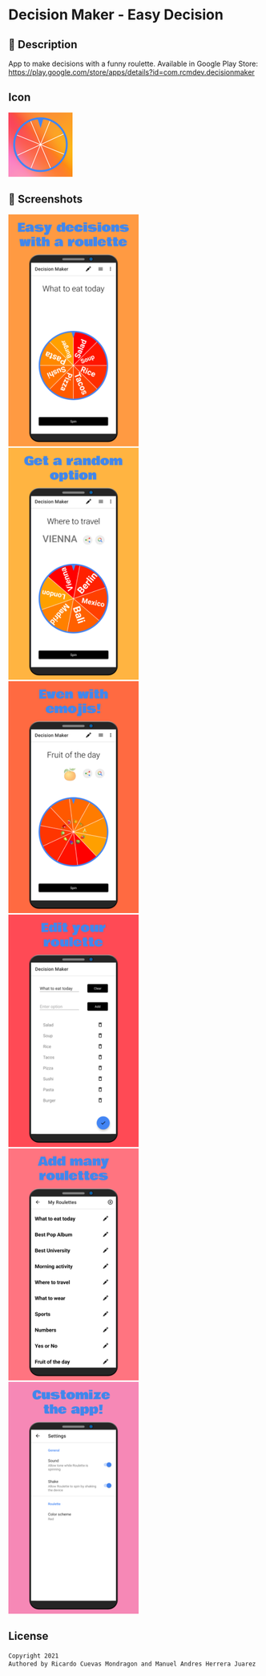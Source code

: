 # Decision Maker - Easy Decision

## :scroll: Description
App to make decisions with a funny roulette.
Available in Google Play Store:
https://play.google.com/store/apps/details?id=com.rcmdev.decisionmaker 

## Icon

<img src="/results/appIcon.png" width="128" height="128">

## :camera_flash: Screenshots

<img src="/results/1mainScreen.png" width="260">&emsp;<img src="/results/2result.png" width="260">&emsp;<img src="/results/3resultEmoji.png" width="260">
<img src="/results/4addEdit.png" width="260">&emsp;<img src="/results/5rouletteList.png" width="260">&emsp;<img src="/results/6settings.png" width="260">


## License
```
Copyright 2021 
Authored by Ricardo Cuevas Mondragon and Manuel Andres Herrera Juarez
```
